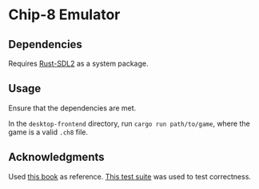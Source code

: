 # Chip-8 Emulator

## Dependencies
Requires [Rust-SDL2](https://github.com/Rust-SDL2/rust-sdl2) as a system package.

## Usage
Ensure that the dependencies are met.

In the `desktop-frontend` directory, run `cargo run path/to/game`, where the game is a valid `.ch8` file.

## Acknowledgments

Used [this book](https://github.com/aquova/chip8-book) as reference.
[This test suite](https://github.com/Timendus/chip8-test-suite) was used to test
correctness.
